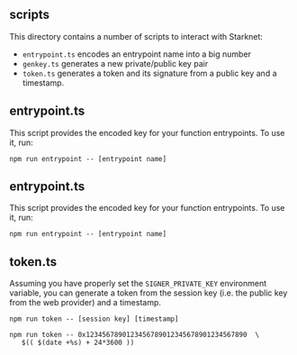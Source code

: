 ## scripts

This directory contains a number of scripts to interact with Starknet:

- `entrypoint.ts` encodes an entrypoint name into a big number
- `genkey.ts` generates a new private/public key pair
- `token.ts` generates a token and its signature from a public key and a timestamp.

## entrypoint.ts

This script provides the encoded key for your function entrypoints. To use it,
run:

```shell
npm run entrypoint -- [entrypoint name]
```

## entrypoint.ts

This script provides the encoded key for your function entrypoints. To use it,
run:

```shell
npm run entrypoint -- [entrypoint name]
```

## token.ts

Assuming you have properly set the `SIGNER_PRIVATE_KEY` environment variable,
you can generate a token from the session key (i.e. the public key from the
web provider) and a timestamp.

```shell
npm run token -- [session key] [timestamp]
```

```shell
npm run token -- 0x1234567890123456789012345678901234567890  \
   $(( $(date +%s) + 24*3600 ))
```

